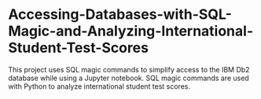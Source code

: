 # Accessing-Databases-with-SQL-Magic-and-Analyzing-International-Student-Test-Scores
This project uses SQL magic commands to simplify access to the IBM Db2 database while using a Jupyter notebook. SQL magic commands are used with Python to analyze international student test scores. 
